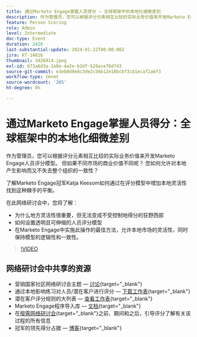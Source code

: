 ```yaml
---
title: 通过Marketo Engage掌握人员得分 — 全球框架中的本地化细微差别
description: 作为管理员，您可以根据评分元素相互比较的实际业务价值来开发Marketo Engage人员评分模型。 但如果不同市场的商业价值不同呢？ 您如何允许对本地产生影响而又不失去整个组织的一致性？ 了解如何通过在评分模型中构建本地灵活性来寻求平衡。
feature: Person Scoring
role: Admin
level: Intermediate
doc-type: Event
duration: 2428
last-substantial-update: 2024-01-22T00:00:00Z
jira: KT-14816
thumbnail: 3426914.jpeg
exl-id: 673a6d3a-1a8e-4a2e-b2df-528ace76d743
source-git-commit: e3eb0d9e8c3de2c56b12e10bcbf3cb1ecaf2a6f3
workflow-type: tm+mt
source-wordcount: '265'
ht-degree: 0%

---
```


# 通过Marketo Engage掌握人员得分：全球框架中的本地化细微差别

作为管理员，您可以根据评分元素相互比较的实际业务价值来开发Marketo Engage人员评分模型。 但如果不同市场的商业价值不同呢？ 您如何允许对本地产生影响而又不失去整个组织的一致性？

了解Marketo Engage冠军Katja Keesom如何通过在评分模型中增加本地灵活性找到这种棘手的平衡。

在此网络研讨会中，您将了解：

* 为什么地方灵活性很重要，但无法变成不受控制地得分的狂野西部
* 如何设置透明且可伸缩的人员评分模型
* 在Marketo Engage中实施此操作的最佳方法，允许本地市场的灵活性，同时保持模型的逻辑性和一致性。

>[!VIDEO](https://video.tv.adobe.com/v/3426914/?learn=on)

## 网络研讨会中共享的资源

* 营销国家社区网络研讨会主题 — [讨论](https://nation.marketo.com/t5/product-discussions/learn-from-your-peers-webinar-person-scoring-mastery-with/m-p/343084#M194864){target="_blank"}
* 通过本地影响练习对人员/潜在客户进行评分 — [下载工作表](../../assets/marketo/build-scoring-model-and-local-flexibility-scoring-worksheet.docx){target="_blank"}
* 潜在客户评分规则的大列表 — [查看工作表](https://go.marketo.com/rs/561-HYG-937/images/Marketo-Lead-Scoring.pdf){target="_blank"}
* Marketo Engage程序导入库 — [文档](https://experienceleague.adobe.com/docs/marketo/using/product-docs/core-marketo-concepts/programs/program-library/program-import-library-overview.html){target="_blank"}
* 在[按需网络研讨会](https://business.adobe.com/summit/2020/all-about-the-before-during-and-after-of-lead-scoring.html){target="_blank"}之前、期间和之后，引导评分了解有关该过程的所有信息
* 冠军的领先得分占据 — [博客](https://nation.marketo.com/t5/product-blogs/marketo-success-series-lead-scoring/ba-p/309849){target="_blank"}
